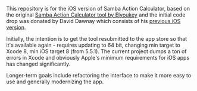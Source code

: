 This repository is for the iOS version of Samba Action Calculator, based on the original [Samba Action Calculator tool by Elyoukey](http://elyoukey.com/sac/) and the initial code drop was donated by David Dawnay which consists of his [previous iOS version](https://itunes.apple.com/us/app/samba-action-calculator/id574482173?ls=1&mt=8).

Initially, the intention is to get the tool resubmitted to the app store so that it's available again - requires updating to 64 bit, changing min target to Xcode 8, min iOS target 8 (from 5.5.1). The current project dumps a ton of errors in Xcode and obviously Apple's minimum requirements for iOS apps has changed significantly.

Longer-term goals include refactoring the interface to make it more easy to use and generally modernizing the app.
